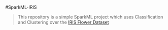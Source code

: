 #SparkML-IRIS

>This repository is a simple SparkML project which uses Classification and Clustering over the [IRIS Flower Dataset](https://en.wikipedia.org/wiki/Iris_flower_data_set) 
